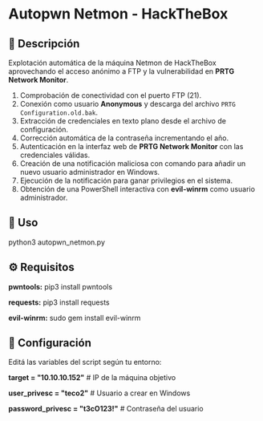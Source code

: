 # Autopwn Netmon - HackTheBox

## 📖 Descripción
Explotación automática de la máquina Netmon de HackTheBox aprovechando el acceso anónimo a FTP y la vulnerabilidad en **PRTG Network Monitor**.  

1. Comprobación de conectividad con el puerto FTP (21).  
2. Conexión como usuario **Anonymous** y descarga del archivo `PRTG Configuration.old.bak`.  
3. Extracción de credenciales en texto plano desde el archivo de configuración.  
4. Corrección automática de la contraseña incrementando el año.  
5. Autenticación en la interfaz web de **PRTG Network Monitor** con las credenciales válidas.  
6. Creación de una notificación maliciosa con comando para añadir un nuevo usuario administrador en Windows.  
7. Ejecución de la notificación para ganar privilegios en el sistema.  
8. Obtención de una PowerShell interactiva con **evil-winrm** como usuario administrador.  

## 🚀 Uso
python3 autopwn_netmon.py

## ⚙️ Requisitos
**pwntools:** pip3 install pwntools

**requests:** pip3 install requests

**evil-winrm:** sudo gem install evil-winrm

## 🔧 Configuración

Editá las variables del script según tu entorno:

**target = "10.10.10.152"**       # IP de la máquina objetivo

**user_privesc = "teco2"**        # Usuario a crear en Windows

**password_privesc = "t3cO123!"** # Contraseña del usuario
